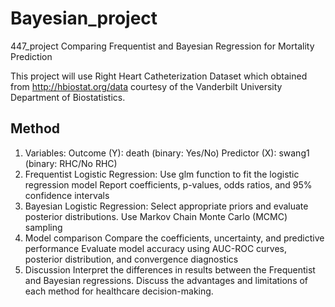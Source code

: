 # Bayesian_project
447_project
Comparing Frequentist and Bayesian Regression for Mortality Prediction

This project will use Right Heart Catheterization Dataset which obtained from http://hbiostat.org/data courtesy of the Vanderbilt University Department of Biostatistics.

## Method
1. Variables: 
Outcome (Y): death (binary: Yes/No)
Predictor (X): swang1 (binary: RHC/No RHC)
2. Frequentist Logistic Regression: 
Use glm function to fit the logistic regression model
Report coefficients, p-values, odds ratios, and 95% confidence intervals
3. Bayesian Logistic Regression:
Select appropriate priors and evaluate posterior distributions.
Use Markov Chain Monte Carlo (MCMC) sampling
4. Model comparison
Compare the coefficients, uncertainty, and predictive performance
Evaluate model accuracy using AUC-ROC curves, posterior distribution, and convergence diagnostics
5. Discussion
Interpret the differences in results between the Frequentist and Bayesian regressions.
Discuss the advantages and limitations of each method for healthcare decision-making.
